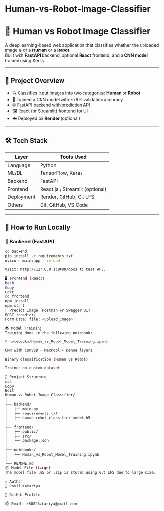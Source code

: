 # Human-vs-Robot-Image-Classifier
# 🤖 Human vs Robot Image Classifier

A deep learning-based web application that classifies whether the uploaded image is of a **Human** or a **Robot**.  
Built with **FastAPI** backend, optional **React** frontend, and a **CNN model** trained using Keras.

---

## 📌 Project Overview

- 🔍 Classifies input images into two categories: **Human** or **Robot**
- 🧠 Trained a CNN model with ~79% validation accuracy
- 🌐 FastAPI backend with prediction API
- 🖼️ React (or Streamlit) frontend for UI
- ☁️ Deployed on **Render** (optional)

---

## 🛠️ Tech Stack

| Layer       | Tools Used                    |
|-------------|-------------------------------|
| Language    | Python                        |
| ML/DL       | TensorFlow, Keras             |
| Backend     | FastAPI                       |
| Frontend    | React.js / Streamlit (optional) |
| Deployment  | Render, GitHub, Git LFS       |
| Others      | Git, GitHub, VS Code          |

---

## 🚀 How to Run Locally

### 🔧 Backend (FastAPI)
```bash
cd backend
pip install -r requirements.txt
uvicorn main:app --reload

Visit: http://127.0.0.1:8000/docs to test API.

🖥️ Frontend (React)
bash
Copy
Edit
cd frontend
npm install
npm start
🧪 Predict Image (Postman or Swagger UI)
POST /predict/
Form Data: file: <upload_image>

📚 Model Training
Training done in the following notebook:

📁 notebooks/Human_vs_Robot_Model_Training.ipynb

CNN with Conv2D + MaxPool + Dense layers

Binary classification (Human vs Robot)

Trained on custom dataset

📁 Project Structure
css
Copy
Edit
Human-vs-Robot-Image-Classifier/
│
├── backend/
│   ├── main.py
│   ├── requirements.txt
│   ├── human_robot_classifier_model.h5
│
├── frontend/
│   ├── public/
│   ├── src/
│   └── package.json
│
├── notebooks/
│   └── Human_vs_Robot_Model_Training.ipynb
│
└── README.md
📦 Model File (Large)
The model file .h5 or .zip is stored using Git LFS due to large size.

✍️ Author
👤 Rovil Katariya

🔗 GitHub Profile

📫 Email: r8882katariya@gmail.com
